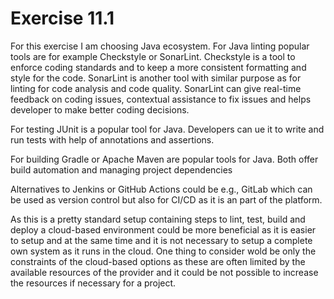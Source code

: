 # Exercise 11.1

For this exercise I am choosing Java ecosystem. For Java linting popular tools are for example Checkstyle or SonarLint.
Checkstyle is a tool to enforce coding standards and to keep a more consistent formatting and style for the code. 
SonarLint is another tool with similar purpose as for linting for code analysis and code quality. 
SonarLint can give real-time feedback on coding issues, contextual assistance to fix issues and helps developer to make better coding decisions.

For testing JUnit is a popular tool for Java. Developers can ue it to write and run tests with help of annotations and assertions.

For building Gradle or Apache Maven are popular tools for Java. Both offer build automation and managing project dependencies

Alternatives to Jenkins or GitHub Actions could be e.g., GitLab which can be used as version control but also for CI/CD as it is an part of the platform.

As this is a pretty standard setup containing steps to lint, test, build and deploy a cloud-based environment could be more beneficial as it is easier to setup and at the same time and it is not necessary to setup a complete own system as it runs in the cloud.
One thing to consider wold be only the constraints of the cloud-based options as these are often limited by the available resources of the provider and it could be not possible to increase the resources if necessary for a project.
